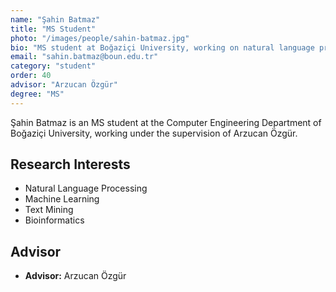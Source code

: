 ```yaml
---
name: "Şahin Batmaz"
title: "MS Student"
photo: "/images/people/sahin-batmaz.jpg"
bio: "MS student at Boğaziçi University, working on natural language processing under the supervision of Arzucan Özgür."
email: "sahin.batmaz@boun.edu.tr"
category: "student"
order: 40
advisor: "Arzucan Özgür"
degree: "MS"
---
```


Şahin Batmaz is an MS student at the Computer Engineering Department of Boğaziçi University, working under the supervision of Arzucan Özgür.

## Research Interests

- Natural Language Processing
- Machine Learning
- Text Mining
- Bioinformatics

## Advisor

- **Advisor:** Arzucan Özgür 